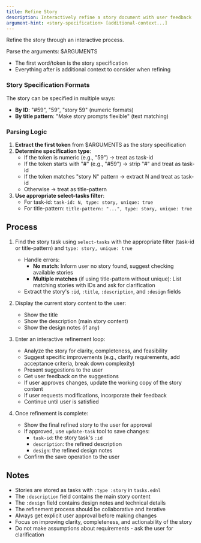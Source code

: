 ```yaml
---
title: Refine Story
description: Interactively refine a story document with user feedback
argument-hint: <story-specification> [additional-context...]
---
```


Refine the story through an interactive process.

Parse the arguments: $ARGUMENTS
- The first word/token is the story specification
- Everything after is additional context to consider when refining

### Story Specification Formats

The story can be specified in multiple ways:
- **By ID**: "#59", "59", "story 59" (numeric formats)
- **By title pattern**: "Make story prompts flexible" (text matching)

### Parsing Logic

1. **Extract the first token** from $ARGUMENTS as the story specification
2. **Determine specification type**:
   - If the token is numeric (e.g., "59") → treat as task-id
   - If the token starts with "#" (e.g., "#59") → strip "#" and treat as task-id
   - If the token matches "story N" pattern → extract N and treat as task-id
   - Otherwise → treat as title-pattern
3. **Use appropriate select-tasks filter**:
   - For task-id: `task-id: N, type: story, unique: true`
   - For title-pattern: `title-pattern: "...", type: story, unique: true`

## Process

1. Find the story task using `select-tasks` with the appropriate filter (task-id or title-pattern) and `type: story, unique: true`
   - Handle errors:
     - **No match**: Inform user no story found, suggest checking available stories
     - **Multiple matches** (if using title-pattern without unique): List matching stories with IDs and ask for clarification
   - Extract the story's `:id`, `:title`, `:description`, and `:design` fields

2. Display the current story content to the user:
   - Show the title
   - Show the description (main story content)
   - Show the design notes (if any)

3. Enter an interactive refinement loop:
   - Analyze the story for clarity, completeness, and feasibility
   - Suggest specific improvements (e.g., clarify requirements, add acceptance criteria, break down complexity)
   - Present suggestions to the user
   - Get user feedback on the suggestions
   - If user approves changes, update the working copy of the story content
   - If user requests modifications, incorporate their feedback
   - Continue until user is satisfied

4. Once refinement is complete:
   - Show the final refined story to the user for approval
   - If approved, use `update-task` tool to save changes:
     - `task-id`: the story task's `:id`
     - `description`: the refined description
     - `design`: the refined design notes
   - Confirm the save operation to the user

## Notes

- Stories are stored as tasks with `:type :story` in `tasks.ednl`
- The `:description` field contains the main story content
- The `:design` field contains design notes and technical details
- The refinement process should be collaborative and iterative
- Always get explicit user approval before making changes
- Focus on improving clarity, completeness, and actionability of the story
- Do not make assumptions about requirements - ask the user for clarification
